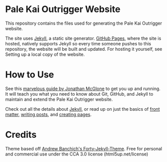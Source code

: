 # Pale Kai Outrigger Website

This repository contains the files used for generating the Pale Kai Outrigger website.

The site uses [Jekyll](https://jekyllrb.com/), a static site generator. [GitHub Pages](https://pages.github.com/), where the site is hosted, natively supports Jekyll so every time someone pushes to this repository, the website will be built and updated. For hosting it yourself, see Setting up a local copy of the website.

# How to Use

See this [marvelous guide by Jonathan McGlone](http://jmcglone.com/guides/github-pages/) to get you up and running. It will teach you what you need to know about Git, GitHub, and Jekyll to maintain and extend the Pale Kai Outrigger website.

Check out all the details about [Jekyll](https://jekyllrb.com/), or read up on just the basics of [front matter](https://jekyllrb.com/docs/frontmatter/), [writing posts](https://jekyllrb.com/docs/posts/), and [creating pages](https://jekyllrb.com/docs/pages/).

# Credits
Theme based off [Andrew Banchich's Forty-Jekyll-Theme](https://github.com/andrewbanchich/forty-jekyll-theme).
Free for personal and commercial use under the CCA 3.0 license (html5up.net/license)
